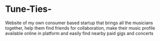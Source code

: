 # Tune-Ties-
Website of my own consumer based startup that brings all the musicians together, help them find friends for collaboration, make their music profile available online in platform and easily find nearby paid gigs and concerts


